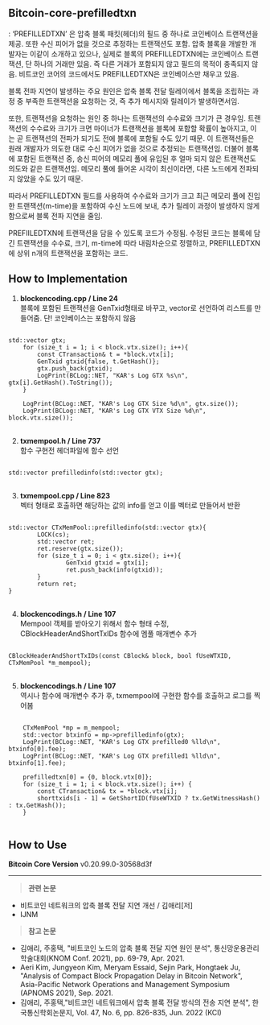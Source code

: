 ## Bitcoin-core-prefilledtxn
: ‘PREFILLEDTXN’ 은 압축 블록 패킷(헤더)의 필드 중 하나로 코인베이스 트랜잭션을 제공. 또한 수신 피어가 없을 것으로 추정하는 트랜잭션도 포함.
압축 블록을 개발한 개발자는 이같이 소개하고 있으나, 실제로 블록의 PREFILLEDTXN에는 코인베이스 트랜잭션, 단 하나의 거래만 있음. 즉 다른 거래가 포함되지 않고 필드의 목적이 충족되지 않음. 비트코인 코어의 코드에서도 PREFILLEDTXN은 코인베이스만 채우고 있음.   

블록 전파 지연이 발생하는 주요 원인은 압축 블록 전달 릴레이에서 블록을 조립하는 과정 중 부족한 트랜잭션을 요청하는 것, 즉 추가 메시지와 릴레이가 발생하면서임.   

또한, 트랜잭션을 요청하는 원인 중 하나는 트랜잭션의 수수료와 크기가 큰 경우임. 트랜잭션의 수수료와 크기가 크면 마이너가 트랜잭션을 블록에 포함할 확률이 높아지고, 이는 곧 트랜잭션의 전파가 되기도 전에 블록에 포함될 수도 있기 때문. 이 트랜잭션들은 원래 개발자가 의도한 대로 수신 피어가 없을 것으로 추정되는 트랜잭션임. 더불어 블록에 포함된 트랜잭션 중, 송신 피어의 메모리 풀에 유입된 후 얼마 되지 않은 트랜잭션도 의도와 같은 트랜잭션임. 메모리 풀에 들어온 시각이 최신이라면, 다른 노드에게 전파되지 않았을 수도 있기 때문.   

따라서 PREFILLEDTXN 필드를 사용하여 수수료와 크기가 크고 최근 메모리 풀에 진입한 트랜잭션(m-time)을 포함하여 수신 노드에 보내, 추가 릴레이 과정이 발생하지 않게 함으로써 블록 전파 지연을 줄임.

PREFIILEDTXN에 트랜잭션을 담을 수 있도록 코드가 수정됨. 수정된 코드는 블록에 담긴 트랜잭션을 수수료, 크기, m-time에 따라 내림차순으로 정렬하고, PREFILLEDTXN에 상위 n개의 트랜잭션을 포함하는 코드.


## How to Implementation
1. **blockencoding.cpp / Line 24**   
블록에 포함된 트랜잭션을 GenTxid형태로 바꾸고, vector로 선언하여 리스트를 만들어줌. 단! 코인베이스는 포함하지 않음
<pre>
<code>
std::vector<GenTxid> gtx;
    for (size_t i = 1; i < block.vtx.size(); i++){
        const CTransaction& t = *block.vtx[i];
        GenTxid gtxid{false, t.GetHash()};
        gtx.push_back(gtxid);
        LogPrint(BCLog::NET, "KAR's Log GTX %s\n", gtx[i].GetHash().ToString());
    }

    LogPrint(BCLog::NET, "KAR's Log GTX Size %d\n", gtx.size());
    LogPrint(BCLog::NET, "KAR's Log GTX VTX Size %d\n", block.vtx.size());
</code>
</pre>

2. **txmempool.h / Line 737**   
함수 구현전 헤더파일에 함수 선언
<pre>
<code>
std::vector<TxMempoolInfo> prefilledinfo(std::vector<GenTxid> gtx);
</code>
</pre>

3. **txmempool.cpp / Line 823**   
벡터 형태로 호출하면 해당하는 값의 info를 얻고 이를 벡터로 만들어서 반환
<pre>
<code>
std::vector<TxMempoolInfo> CTxMemPool::prefilledinfo(std::vector<GenTxid> gtx){
        LOCK(cs);
        std::vector<TxMempoolInfo> ret;
        ret.reserve(gtx.size());
        for (size_t i = 0; i < gtx.size(); i++){
                GenTxid gtxid = gtx[i];
                ret.push_back(info(gtxid));
        }
        return ret;
}
</code>
</pre>

4. **blockencodings.h / Line 107**   
Mempool 객체를 받아오기 위해서 함수 형태 수정, CBlockHeaderAndShortTxIDs 함수에 멤풀 매개변수 추가
<pre>
<code>
CBlockHeaderAndShortTxIDs(const CBlock& block, bool fUseWTXID, CTxMemPool *m_mempool);
</code>
</pre>

5. **blockencodings.h / Line 107**   
역시나 함수에 매개변수 추가 후, txmempool에 구현한 함수를 호출하고 로그를 찍어봄
 
<pre>
<code>
    CTxMemPool *mp = m_mempool;
    std::vector<TxMempoolInfo> btxinfo = mp->prefilledinfo(gtx);
    LogPrint(BCLog::NET, "KAR's Log GTX prefilled0 %lld\n", btxinfo[0].fee);
    LogPrint(BCLog::NET, "KAR's Log GTX prefilled1 %lld\n", btxinfo[1].fee);

    prefilledtxn[0] = {0, block.vtx[0]};
    for (size_t i = 1; i < block.vtx.size(); i++) {
        const CTransaction& tx = *block.vtx[i];
        shorttxids[i - 1] = GetShortID(fUseWTXID ? tx.GetWitnessHash() : tx.GetHash());
    }
</code>
</pre>

## How to Use

**Bitcoin Core Version**  v0.20.99.0-30568d3f

* * *

> **관련 논문**   
* 비트코인 네트워크의 압축 블록 전달 지연 개선 / 김애리[저]
* IJNM   

> **참고 논문**
* 김애리, 주홍택, "비트코인 노드의 압축 블록 전달 지연 원인 분석", 통신망운용관리 학술대회(KNOM Conf. 2021), pp. 69-79, Apr. 2021.
* Aeri Kim, Jungyeon Kim, Meryam Essaid, Sejin Park, Hongtaek Ju, "Analysis of Compact Block Propagation Delay in Bitcoin Network", Asia-Pacific Network Operations and Management Symposium (APNOMS 2021), Sep. 2021.
* 김애리, 주홍택,"비트코인 네트워크에서 압축 블록 전달 방식의 전송 지연 분석", 한국통신학회논문지, Vol. 47, No. 6, pp. 826-835, Jun. 2022 (KCI)
